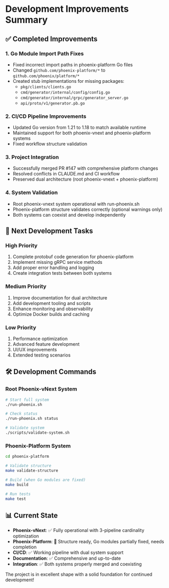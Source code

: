 # Development Improvements Summary

## ✅ Completed Improvements

### 1. Go Module Import Path Fixes
- Fixed incorrect import paths in phoenix-platform Go files
- Changed `github.com/phoenix-platform/*` to `github.com/phoenix/platform/*`
- Created stub implementations for missing packages:
  - `pkg/clients/clients.go`
  - `cmd/generator/internal/config/config.go`
  - `cmd/generator/internal/grpc/generator_server.go`
  - `api/proto/v1/generator.pb.go`

### 2. CI/CD Pipeline Improvements
- Updated Go version from 1.21 to 1.18 to match available runtime
- Maintained support for both phoenix-vnext and phoenix-platform systems
- Fixed workflow structure validation

### 3. Project Integration
- Successfully merged PR #147 with comprehensive platform changes
- Resolved conflicts in CLAUDE.md and CI workflow
- Preserved dual architecture (root phoenix-vnext + phoenix-platform)

### 4. System Validation
- Root phoenix-vnext system operational with run-phoenix.sh
- Phoenix-platform structure validates correctly (optional warnings only)
- Both systems can coexist and develop independently

## 🔄 Next Development Tasks

### High Priority
1. Complete protobuf code generation for phoenix-platform
2. Implement missing gRPC service methods
3. Add proper error handling and logging
4. Create integration tests between both systems

### Medium Priority
1. Improve documentation for dual architecture
2. Add development tooling and scripts
3. Enhance monitoring and observability
4. Optimize Docker builds and caching

### Low Priority
1. Performance optimization
2. Advanced feature development
3. UI/UX improvements
4. Extended testing scenarios

## 🛠️ Development Commands

### Root Phoenix-vNext System
```bash
# Start full system
./run-phoenix.sh

# Check status
./run-phoenix.sh status

# Validate system
./scripts/validate-system.sh
```

### Phoenix-Platform System
```bash
cd phoenix-platform

# Validate structure
make validate-structure

# Build (when Go modules are fixed)
make build

# Run tests
make test
```

## 📊 Current State

- **Phoenix-vNext**: ✅ Fully operational with 3-pipeline cardinality optimization
- **Phoenix-Platform**: 🔧 Structure ready, Go modules partially fixed, needs completion
- **CI/CD**: ✅ Working pipeline with dual system support
- **Documentation**: ✅ Comprehensive and up-to-date
- **Integration**: ✅ Both systems properly merged and coexisting

The project is in excellent shape with a solid foundation for continued development!